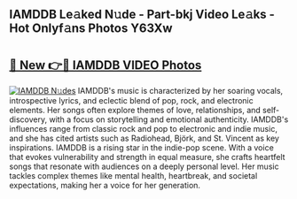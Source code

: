## IAMDDB Le𝚊ked N𝚞de - Part-bkj Video Le𝚊ks - Hot Onlyf𝚊ns Photos Y63Xw

# <h2><a href="http://ab64120.deff.icu/?id=IAMDDB">🔗 New 👉🔴 IAMDDB VIDEO Photos</a></h2>

[![IAMDDB N𝚞des](https://i.imgur.com/rIISA9y.gif)](http://ab64120.deff.icu/?id=IAMDDB)
IAMDDB's music is characterized by her soaring vocals, introspective lyrics, and eclectic blend of pop, rock, and electronic elements. Her songs often explore themes of love, relationships, and self-discovery, with a focus on storytelling and emotional authenticity. IAMDDB's influences range from classic rock and pop to electronic and indie music, and she has cited artists such as Radiohead, Björk, and St. Vincent as key inspirations. IAMDDB is a rising star in the indie-pop scene. With a voice that evokes vulnerability and strength in equal measure, she crafts heartfelt songs that resonate with audiences on a deeply personal level. Her music tackles complex themes like mental health, heartbreak, and societal expectations, making her a voice for her generation.
